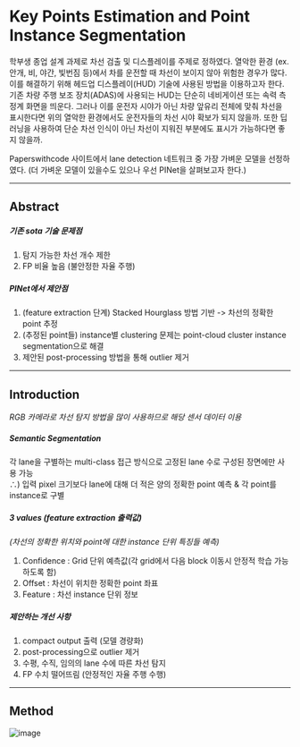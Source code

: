 # Key Points Estimation and Point Instance Segmentation

학부생 종업 설계 과제로 차선 검출 및 디스플레이를 주제로 정하였다. 열악한 환경 (ex.안개, 비, 야간, 빛번짐 등)에서 차를 운전할 때 차선이 보이지 않아 위험한 경우가 많다.
이를 해결하기 위해 헤드업 디스플레이(HUD) 기술에 사용된 방법을 이용하고자 한다.  
기존 차량 주행 보조 장치(ADAS)에 사용되는 HUD는 단순히 네비게이션 또는 속력 측정계 화면을 띄운다. 그러나 이를 운전자 시야가 아닌 차량 앞유리 전체에 맞춰 차선을 표시한다면 위의 열악한 환경에서도 
운전자들의 차선 시야 확보가 되지 않을까. 또한 딥러닝을 사용하여 단순 차선 인식이 아닌 차선이 지워진 부분에도 표시가 가능하다면 좋지 않을까.  
  
Paperswithcode 사이트에서 lane detection 네트워크 중 가장 가벼운 모델을 선정하였다. (더 가벼운 모델이 있을수도 있으나 우선 PINet을 살펴보고자 한다.)  

---
## Abstract  
##### 기존 sota 기술 문제점  
1. 탐지 가능한 차선 개수 제한
2. FP 비율 높음 (불안정한 자율 주행)
  
##### PINet에서 제안점  
1. (feature extraction 단계) Stacked Hourglass 방법 기반 -> 차선의 정확한 point 추정
2. (추정된 point들) instance별 clustering 문제는 point-cloud cluster instance segmentation으로 해결
3. 제안된 post-processing 방법을 통해 outlier 제거
---
## Introduction  
_RGB 카메라로 차선 탐지 방법을 많이 사용하므로 해당 센서 데이터 이용_  
  
##### Semantic Segmentation
각 lane을 구별하는 multi-class 접근 방식으로 고정된 lane 수로 구성된 장면에만 사용 가능  
∴) 입력 pixel 크기보다 lane에 대해 더 적은 양의 정확한 point 예측 & 각 point를 instance로 구별  

##### 3 values (feature extraction 출력값)  
_(차선의 정확한 위치와 point에 대한 instance 단위 특징들 예측)_  
  1. Confidence : Grid 단위 예측값(각 grid에서 다음 block 이동시 안정적 학습 가능하도록 함)
  2. Offset : 차선이 위치한 정확한 point 좌표
  3. Feature : 차선 instance 단위 정보

##### 제안하는 개선 사항  
  1. compact output 출력 (모델 경량화)
  2. post-processing으로 outlier 제거
  3. 수평, 수직, 임의의 lane 수에 따른 차선 탐지
  4. FP 수치 떨어뜨림 (안정적인 자율 주행 수행)  
---
## Method
![image](https://img1.daumcdn.net/thumb/R720x0.q80/?scode=mtistory2&fname=http%3A%2F%2Fcfile8.uf.tistory.com%2Fimage%2F99D10E405EE5E17113AD3C "PINet network")
